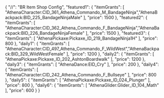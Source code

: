 {
  "//": "BR Item Shop Config",
  "featured1": {
    "itemGrants": [
      "AthenaCharacter:CID_361_Athena_Commando_M_BandageNinja","AthenaBackpack:BID_225_BandageNinjaMale"
    ],
    "price": 1500
  },
  "featured2": {
    "itemGrants": [
      "AthenaCharacter:CID_362_Athena_Commando_F_BandageNinja","AthenaBackpack:BID_226_BandageNinjaFemale"
    ],
    "price": 1500
  },
  "featured3": {
    "itemGrants": [
      "AthenaPickaxe:Pickaxe_ID_219_BandageNinja1H"
    ],
    "price": 800
  },
  "daily1": {
    "itemGrants": [
      "AthenaCharacter:CID_497_Athena_Commando_F_WildWest","AthenaBackpack:BID_329_WildWestFemale"
    ],
    "price": 1200
  },
  "daily2": {
    "itemGrants": [
      "AthenaPickaxe:Pickaxe_ID_202_AshtonBoardwalk"
    ],
    "price": 1200
  },
  "daily3": {
    "itemGrants": [
      "AthenaDance:EID_Cry"
    ],
    "price": 200
  },
  "daily4": {
    "itemGrants": [
      "AthenaCharacter:CID_242_Athena_Commando_F_Bullseye"
    ],
    "price": 800
  },
  "daily5": {
    "itemGrants": [
      "AthenaPickaxe:Pickaxe_ID_024_Plunger"
    ],
    "price": 800
  },
  "daily6": {
    "itemGrants": [
      "AthenaGlider:Glider_ID_104_Math"
    ],
    "price": 600
  }
}
